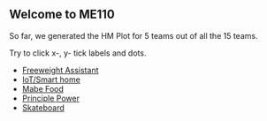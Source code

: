 ## Welcome to ME110



So far, we generated the HM Plot for 5 teams out of all the 15 teams. 

Try to click x-, y- tick labels and dots.

* [Freeweight Assistant](./pages/team2.html)
* [IoT/Smart home](./pages/team6.html)
* [Mabe Food](./pages/team8.html)
* [Principle Power](./pages/team12.html)
* [Skateboard](./pages/team14.html)